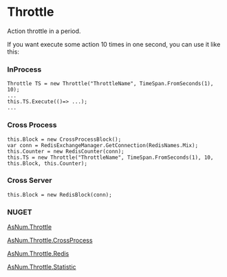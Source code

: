 # Throttle
Action throttle in a period.

If you want execute some action 10 times in one second, you can use it like this:

### InProcess
~~~
Throttle TS = new Throttle("ThrottleName", TimeSpan.FromSeconds(1), 10);
...
this.TS.Execute(()=> ...);
...
~~~


### Cross Process
~~~
this.Block = new CrossProcessBlock();
var conn = RedisExchangeManager.GetConnection(RedisNames.Mix);
this.Counter = new RedisCounter(conn);
this.TS = new Throttle("ThrottleName", TimeSpan.FromSeconds(1), 10, this.Block, this.Counter);
~~~


### Cross Server
~~~
this.Block = new RedisBlock(conn);
~~~

### NUGET
[AsNum.Throttle](https://www.nuget.org/packages/AsNum.Throttle/)

[AsNum.Throttle.CrossProcess](https://www.nuget.org/packages/AsNum.Throttle.CrossProcess/)

[AsNum.Throttle.Redis](https://www.nuget.org/packages/AsNum.Throttle.Redis/)

[AsNum.Throttle.Statistic](https://www.nuget.org/packages/AsNum.Throttle.Statistic/)

